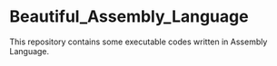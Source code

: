 # Beautiful_Assembly_Language
This repository contains some executable codes written in Assembly Language.
